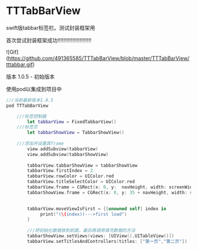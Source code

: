 # TTTabBarView

swift版tabbar标签栏。测试封装框架用


首次尝试封装框架成功!!!!!!!!!!!!!!!!!!!!!!!

![Gif]
(https://github.com/491365585/TTTabBarView/blob/master/TTTabBarView/tttabbar.gif)

版本
1.0.5 - 初始版本

使用pod以集成到项目中
```swift
///当前最新版本1.0.5
pod TTTabBarView 
```




```swift
    ///标签控制器
        let tabbarView = FixedTabbarView()
    ///标签页
        let tabbarShowView = TabbarShowView()
    
    ///添加并设置其frame
        view.addSubview(tabbarView)
        view.addSubview(tabbarShowView)
        
        tabbarView.tabbarShowView = tabbarShowView
        tabbarView.firstIndex = 2
        tabbarView.rowColor = UIColor.red
        tabbarView.titleSelectColor = UIColor.red
        tabbarView.frame = CGRect(x: 0, y:  navHeight, width: screenWidth, height: 35)
        tabbarShowView.frame = CGRect(x: 0, y: 35 + navHeight, width: screenWidth, height: screenHeight - 35 - navHeight)
        

        tabbarView.moveViewIsFirst = {[unowned self] index in
             print("(\(index))--->first load")
        }
        
        ///把初始化数据放到前面，最后再调用填充数据的方法
        tabbarShowView.setViews(views: [UIView(),UITableView()])
        tabbarView.setTitlesAndControllers(titles: ["第一页","第二页"])
```
